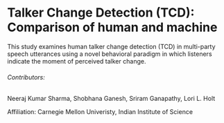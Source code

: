 # Talker Change Detection (TCD): Comparison of human and machine
This study examines human talker change detection (TCD) in multi-party speech utterances using a novel behavioral paradigm in which listeners indicate the moment of perceived talker change.

###### Contributors:
Neeraj Kumar Sharma, Shobhana Ganesh, Sriram Ganapathy, Lori L. Holt

Affiliation: Carnegie Mellon Univeristy, Indian Institute of Science
